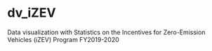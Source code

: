 # dv_iZEV
Data visualization with Statistics on the Incentives for Zero-Emission Vehicles (iZEV) Program FY2019-2020
